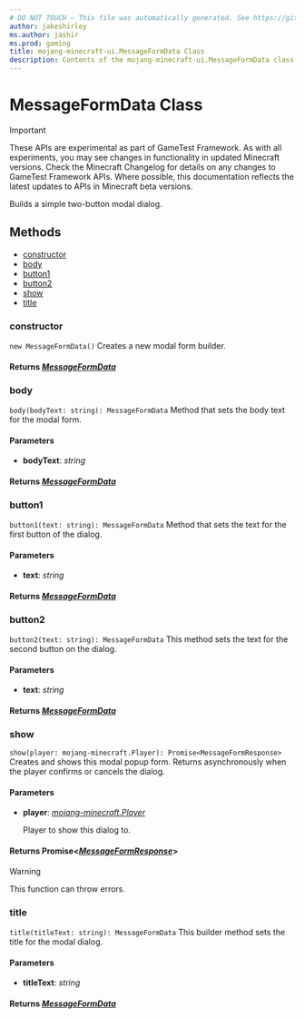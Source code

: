 ```yaml
---
# DO NOT TOUCH — This file was automatically generated. See https://github.com/Mojang/MinecraftApiDocsGenerator to modify descriptions, examples, etc.
author: jakeshirley
ms.author: jashir
ms.prod: gaming
title: mojang-minecraft-ui.MessageFormData Class
description: Contents of the mojang-minecraft-ui.MessageFormData class.
---
```

# MessageFormData Class
>[!IMPORTANT]
>These APIs are experimental as part of GameTest Framework. As with all experiments, you may see changes in functionality in updated Minecraft versions. Check the Minecraft Changelog for details on any changes to GameTest Framework APIs. Where possible, this documentation reflects the latest updates to APIs in Minecraft beta versions.

Builds a simple two-button modal dialog.

## Methods
- [constructor](#constructor)
- [body](#body)
- [button1](#button1)
- [button2](#button2)
- [show](#show)
- [title](#title)

### **constructor**
`
new MessageFormData()
`
Creates a new modal form builder.

#### **Returns** [*MessageFormData*](MessageFormData.md)

### **body**
`
body(bodyText: string): MessageFormData
`
Method that sets the body text for the modal form.

#### **Parameters**
- **bodyText**: *string*

#### **Returns** [*MessageFormData*](MessageFormData.md)

### **button1**
`
button1(text: string): MessageFormData
`
Method that sets the text for the first button of the dialog.

#### **Parameters**
- **text**: *string*

#### **Returns** [*MessageFormData*](MessageFormData.md)

### **button2**
`
button2(text: string): MessageFormData
`
This method sets the text for the second button on the dialog.

#### **Parameters**
- **text**: *string*

#### **Returns** [*MessageFormData*](MessageFormData.md)

### **show**
`
show(player: mojang-minecraft.Player): Promise<MessageFormResponse>
`
Creates and shows this modal popup form. Returns asynchronously when the player confirms or cancels the dialog.

#### **Parameters**
- **player**: [*mojang-minecraft.Player*](../mojang-minecraft/Player.md)
  
  Player to show this dialog to.

#### **Returns** Promise&lt;[*MessageFormResponse*](MessageFormResponse.md)&gt;
> [!WARNING]
> This function can throw errors.

### **title**
`
title(titleText: string): MessageFormData
`
This builder method sets the title for the modal dialog.

#### **Parameters**
- **titleText**: *string*

#### **Returns** [*MessageFormData*](MessageFormData.md)
